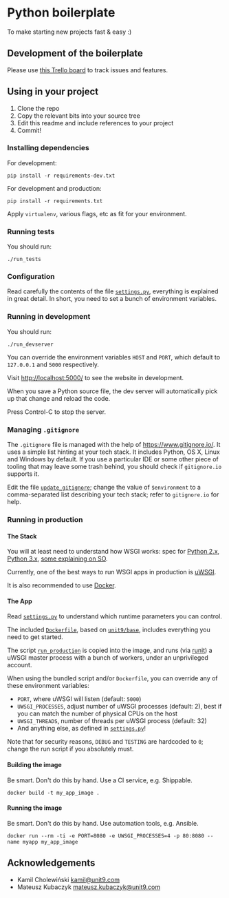 <!-- -*- coding: utf-8 -*- -->

# Python boilerplate

To make starting new projects fast & easy :)

## Development of the boilerplate

Please use [this Trello board](https://trello.com/b/B2dKXJYG) to track
issues and features.

## Using in your project

1. Clone the repo
2. Copy the relevant bits into your source tree
3. Edit this readme and include references to your project
4. Commit!

### Installing dependencies

For development:

    pip install -r requirements-dev.txt

For development and production:

    pip install -r requirements.txt

Apply `virtualenv`, various flags, etc as fit for your environment.

### Running tests

You should run:

    ./run_tests

### Configuration

Read carefully the contents of the file [`settings.py`](/settings.py),
everything is explained in great detail. In short, you need to set a
bunch of environment variables.

### Running in development

You should run:

    ./run_devserver

You can override the environment variables `HOST` and `PORT`, which
default to `127.0.0.1` and `5000` respectively.

Visit <http://localhost:5000/> to see the website in development.

When you save a Python source file, the dev server will automatically
pick up that change and reload the code.

Press Control-C to stop the server.

### Managing `.gitignore`

The `.gitignore` file is managed with the help of
<https://www.gitignore.io/>. It uses a simple list hinting at your
tech stack. It includes Python, OS X, Linux and Windows by default. If
you use a particular IDE or some other piece of tooling that may leave
some trash behind, you should check if `gitignore.io` supports it.

Edit the file [`update_gitignore`](/update_gitignore); change the
value of `$environment` to a comma-separated list describing your tech
stack; refer to `gitignore.io` for help.

### Running in production

#### The Stack

You will at least need to understand how WSGI works: spec for
[Python 2.x](https://www.python.org/dev/peps/pep-0333/),
[Python 3.x](https://www.python.org/dev/peps/pep-3333/),
[some explaining on SO](http://stackoverflow.com/a/9664122).

Currently, one of the best ways to run WSGI apps in production is
[uWSGI](https://uwsgi-docs.readthedocs.org/).

It is also recommended to use [Docker](https://www.docker.com/).

#### The App

Read [`settings.py`](/settings.py) to understand which runtime
parameters you can control.

The included [`Dockerfile`](/Dockerfile), based on
[`unit9/base`](https://hub.docker.com/r/unit9/base/), includes
everything you need to get started.

The script [`run_production`](/run_production) is copied into the
image, and runs (via [runit](http://smarden.org/runit/)) a uWSGI
master process with a bunch of workers, under an unprivileged account.

When using the bundled script and/or `Dockerfile`, you can override
any of these environment variables:

- `PORT`, where uWSGI will listen (default: `5000`)
- `UWSGI_PROCESSES`, adjust number of uWSGI processes (default: 2),
  best if you can match the number of physical CPUs on the host
- `UWSGI_THREADS`, number of threads per uWSGI process (default: 32)
- And anything else, as defined in [`settings.py`](/settings.py)!

Note that for security reasons, `DEBUG` and `TESTING` are hardcoded to
`0`; change the run script if you absolutely must.

#### Building the image

Be smart. Don't do this by hand. Use a CI service, e.g. Shippable.

    docker build -t my_app_image .

#### Running the image

Be smart. Don't do this by hand. Use automation tools, e.g. Ansible.

    docker run --rm -ti -e PORT=8080 -e UWSGI_PROCESSES=4 -p 80:8080 --name myapp my_app_image

## Acknowledgements

- Kamil Cholewiński <kamil@unit9.com>
- Mateusz Kubaczyk <mateusz.kubaczyk@unit9.com>
